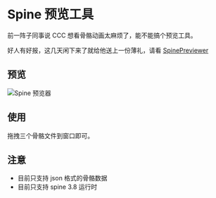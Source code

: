 # Spine 预览工具

前一阵子同事说 CCC 想看骨骼动画太麻烦了，能不能搞个预览工具。

好人有好报，这几天闲下来了就给他送上一份薄礼，请看 [SpinePreviewer ](https://github.com/DoooReyn/SpinePreviewer)

## 预览

![Spine 预览器](https://github.com/DoooReyn/SpinePreviewer/blob/main/previewer.gif)

## 使用

拖拽三个骨骼文件到窗口即可。

## 注意

- 目前只支持 json 格式的骨骼数据
- 目前只支持 spine 3.8 运行时
